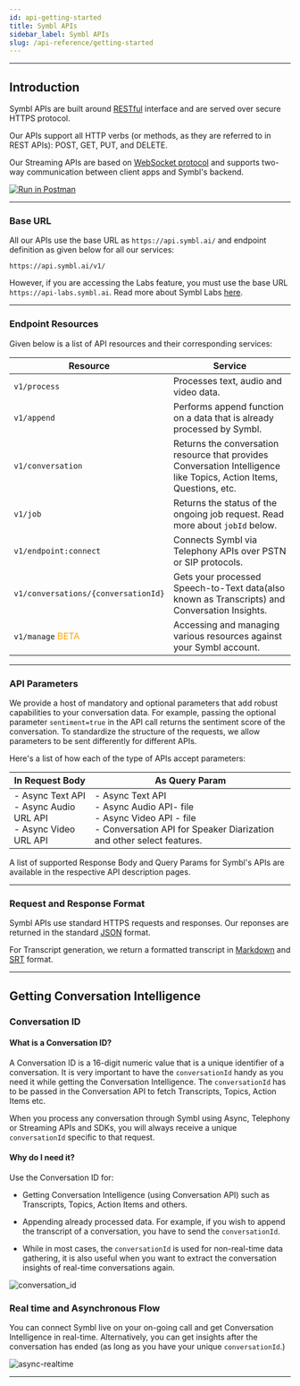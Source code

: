 ```yaml
---
id: api-getting-started
title: Symbl APIs
sidebar_label: Symbl APIs
slug: /api-reference/getting-started
---
```

---

## Introduction
 
Symbl APIs are built around [RESTful](http://en.wikipedia.org/wiki/Representational_State_Transfer) interface and are served over secure HTTPS protocol.

Our APIs support all HTTP verbs (or methods, as they are referred to in REST APIs): POST, GET, PUT, and DELETE.

Our Streaming APIs are based on [WebSocket protocol](/docs/streamingapi/concepts) and supports two-way communication between client apps and Symbl's backend.

[![Run in Postman](https://run.pstmn.io/button.svg)](https://god.gw.postman.com/run-collection/13497402-108cafc3-da45-4b00-97fe-4819894f58bb?action=collection%2Ffork&collection-url=entityId%3D13497402-108cafc3-da45-4b00-97fe-4819894f58bb%26entityType%3Dcollection%26workspaceId%3D5f563cfe-42ef-4344-a98a-eae13183fb7c)

---
### Base URL
All our APIs use the base URL as `https://api.symbl.ai/` and endpoint definition as given below for all our services:

```shell
https://api.symbl.ai/v1/
``` 
However, if you are accessing the Labs feature, you must use the base URL `https://api-labs.symbl.ai`. Read more about Symbl Labs [here](/docs/labs). 

---
### Endpoint Resources

Given below is a list of API resources and their corresponding services:

 | Resource  | Service
---------- | ------- |  
`v1/process` | Processes text, audio and video data.  
`v1/append` | Performs append function on a data that is already processed by Symbl.
`v1/conversation` | Returns the conversation resource that provides Conversation Intelligence like Topics, Action Items, Questions, etc. 
`v1/job` | Returns the status of the ongoing job request. Read more about `jobId` below. 
`v1/endpoint:connect` | Connects Symbl via Telephony APIs over PSTN or SIP protocols. 
`v1/conversations/{conversationId}` |  Gets your processed Speech-to-Text data(also known as Transcripts) and Conversation Insights.
`v1/manage`  <font color="orange"> BETA</font> | Accessing and managing various resources against your Symbl account. 

---
### API Parameters

We provide a host of mandatory and optional parameters that add robust capabilities to your conversation data. For example, passing the optional parameter `sentiment=true` in the API call returns the sentiment score of the conversation.
To standardize the structure of the requests, we allow parameters to be sent differently for different APIs. 

Here's a list of how each of the type of APIs accept parameters:

| In Request Body  | As Query Param
---------- | ------- |
- Async Text API <br/>- Async Audio URL API <br/>- Async Video URL API | - Async Text API<br/>- Async Audio API- file <br/>- Async Video API - file <br/> - Conversation API for Speaker Diarization and other select features.

A list of supported Response Body and Query Params for Symbl's APIs are available in the respective API description pages. 

---
### Request and Response Format

Symbl APIs use standard HTTPS requests and responses. Our reponses are returned in the standard [JSON](https://www.json.org/json-en.html) format. 

For Transcript generation, we return a formatted transcript in [Markdown](/docs/conversation-api/transcript/#create-transcript-in-markdown) and [SRT](/docs/conversation-api/transcript/#create-transcript-in-srt) format.

---

## Getting Conversation Intelligence

### Conversation ID
#### What is a Conversation ID?
A Conversation ID is a 16-digit numeric value that is a unique identifier of a conversation. It is very important to have the `conversationId` handy as you need it while getting the Conversation Intelligence. The `conversationId` has to be passed in the Conversation API to fetch Transcripts, Topics, Action Items etc. 

When you process any conversation through Symbl using Async, Telephony or Streaming APIs and SDKs, you will always receive a unique `conversationId` specific to that request. 

#### Why do I need it?
Use the Conversation ID for:

- Getting Conversation Intelligence (using Conversation API) such as Transcripts, Topics, Action Items and others. 

- Appending already processed data. For example, if you wish to append the transcript of a conversation, you have to send the `conversationId`. 

- While in most cases, the `conversationId` is used for non-real-time data gathering, it is also useful when you want to extract the conversation insights of real-time conversations again.

![conversation_id](/img/conversation_id.png)


### Real time and Asynchronous Flow

You can connect Symbl live on your on-going call and get Conversation Intelligence in real-time. 
Alternatively, you can get insights after the conversation has ended (as long as you have your unique `conversationId`.)
<br/>

![async-realtime](/img/async-realtime-flow-diagram.png)

---
